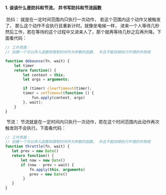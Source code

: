 #### 1. 谈谈什么是防抖和节流， 并书写防抖和节流函数

​	防抖： 就是在一定时间范围内只执行一次动作， 若这个范围内这个动作又被触发了， 那么这个动作不会执行且重新计时。就像坐电梯一样， 进来一个人等待几秒然后工作，若在等待的这个过程中又进来人了，那个就再等待几秒之后再升降。下面看代码：

```javascript
// 工作思路：
// 创建一个可以传入函数和限制时间作为参数的函数， 并且不能妨碍执行环境的作用域

function debounce(fn, wait) {
    let timer
    return function() {
        let context = this;
        let args = arguments;

        if (timer) clearTimeout(timer);
        timer = setTimeout(function () {
            fun.apply(context, args)
        }, wait);
    }
}
```



​	节流： 节流就是在一定时间内只执行一次动作，若在这个时间范围内此动作再次触发则不会执行。下面看代码：

 ```javascript
// 工作思路：
// 创建一个可以传入函数和限制时间作为参数的函数， 并且不能妨碍执行环境的作用域
function throttle(fn, wait) {
	let prev = new Date()
    return function() {
        let now = new Date()
        if (now - prev > wait) {
            fn.apply(this, arguments)
            prev = new Date()
         }
    }
}
 ```

